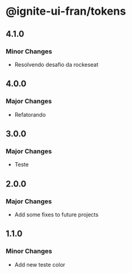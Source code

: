 # @ignite-ui-fran/tokens

## 4.1.0

### Minor Changes

- Resolvendo desafio da rockeseat

## 4.0.0

### Major Changes

- Refatorando

## 3.0.0

### Major Changes

- Teste

## 2.0.0

### Major Changes

- Add some fixes to future projects

## 1.1.0

### Minor Changes

- Add new teste color

